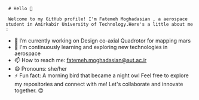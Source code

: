      # Hello 👋
     
     Welcome to my GitHub profile! I'm Fatemeh Moghadasian , a aerospace student in Amirkabir University of Technology.Here's a little about me :
   - 🔭 I’m currently working on Design co-axial Quadrotor for mapping mars
   - 🌱 I'm continuously learning and exploring new technologies in aerospace
   - 📫 How to reach me: fatemeh.moghadasian@aut.ac.ir
   - 😄 Pronouns: she/her
   - ⚡ Fun fact: A morning bird that became a night owl
    Feel free to explore my repositories and connect with me! Let's collaborate and innovate together. 😊
